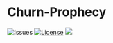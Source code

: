 # Churn-Prophecy

![Issues](https://img.shields.io/github/issues/shlok-sethia/Churn-Prophecy)
[![License](https://img.shields.io/github/license/shlok-sethia/Churn-Prophecy)](https://github.com/shlok-sethia/Churn-Prophecy/blob/master/LICENSE)
![](https://img.shields.io/github/repo-size/shlok-sethia/Churn-Prophecy.svg?label=Repo%20size&style=flat-square)&nbsp;
